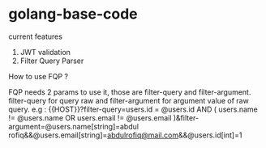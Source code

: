# golang-base-code

current features
1. JWT validation
2. Filter Query Parser

How to use FQP ?

FQP needs 2 params to use it, those are filter-query and filter-argument. filter-query for query raw and filter-argument for argument value of raw query.
e.g :
{{HOST}}?filter-query=users.id = @users.id AND ( users.name != @users.name OR users.email != @users.email )&filter-argument=@users.name[string]=abdul rofiq&&@users.email[string]=abdulrofiq@mail.com&&@users.id[int]=1
